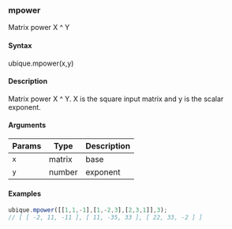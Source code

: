 ### mpower

Matrix power X ^ Y


#### Syntax

ubique.mpower(x,y)


#### Description

Matrix power X ^ Y. X is the square input matrix and y is the scalar exponent.  



#### Arguments

|Params|Type|Description
|---------|----|-----------
|`x` | matrix | base
|`y` | number | exponent


#### Examples

```js
ubique.mpower([[1,1,-1],[1,-2,3],[2,3,1]],3);
// [ [ -2, 11, -11 ], [ 11, -35, 33 ], [ 22, 33, -2 ] ]
```

